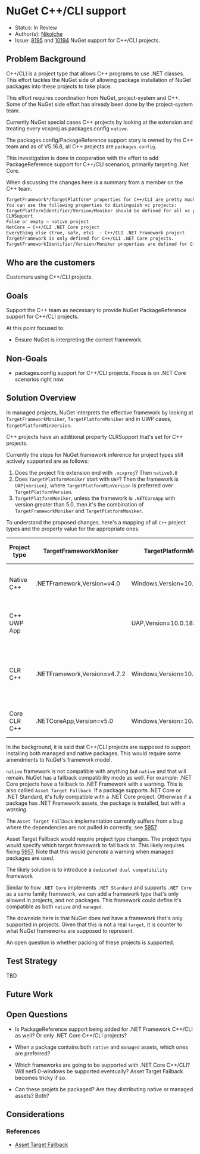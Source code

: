 # NuGet C++/CLI support

* Status: In Review
* Author(s): [Nikolche](https://github.com/nkolev92)
* Issue: [8195](https://github.com/NuGet/Home/issues/8195) and [10194](https://github.com/NuGet/Home/issues/10194) NuGet support for C++/CLI projects.

## Problem Background

C++/CLI is a project type that allows C++ programs to use .NET classes.
This effort tackles the NuGet side of allowing package installation of NuGet packages into these projects to take place.

This effort requires coordination from NuGet, project-system and C++.
Some of the NuGet side effort has already been done by the project-system team.

Currently NuGet special cases C++ projects by looking at the extension and treating every vcxproj as packages.config `native`.

The packages.config/PackageReference support story is owned by the C++ team and as of VS 16.8, all C++ projects are `packages.config`.

This investigation is done in cooperation with the effort to add PackageReference support for C++/CLI scenarios, primarily targeting .Net Core.

When discussing the changes here is a summary from a member on the C++ team.

```md
TargetFramework*/TargetPlatform* properties for C++/CLI are pretty much the same as for c#, so they should be used in nuget instead of just checking for .vcxproj extension. Also, C++/CLI can use/reference not only managed, but native code as well, so “native” packages should be allowed together with the appropriate managed ones.
You can use the following properties to distinguish vc projects:
TargetPlatformIdentifier/Version/Moniker should be defined for all vc projects.
CLRSupport
False or empty – native project
NetCore – C++/CLI .NET Core project
Everything else (true, safe, etc)  - C++/CLI .NET Framework project
TargetFramework is only defined for C++/CLI .NET Core projects.
TargetFrameworkIdentifier/Version/Moniker properties are defined for C++/CLI .NET Framework projects. Note, that they are also confusingly defined for pure native ones too (in msbuild common targets, at least, they used to be), so you need to check other properties first (i.e. TargetPlatformIdentifier and CLRSupport). You can also use project capabilities: “native” vs “managed”
```

## Who are the customers

Customers using C++/CLI projects.

## Goals

Support the C++ team as necessary to provide NuGet PackageReference support for C++/CLI projects.

At this point focused to:

* Ensure NuGet is interpreting the correct framework.

## Non-Goals

* packages.config support for C++/CLI projects. Focus is on .NET Core scenarios right now.

## Solution Overview

In managed projects, NuGet interprets the effective framework by looking at `TargetFrameworkMoniker`, `TargetPlatformMoniker` and in UWP cases, `TargetPlatformMinVersion`.

C++ projects have an additional property CLRSupport that's set for C++ projects.

Currently the steps for NuGet framework inference for project types still actively supported are as follows:

1. Does the project file extension end with `.vcxproj`? Then `native0.0`
1. Does `TargetPlatformMoniker` start with `UAP`? Then the framework is `UAP{version}`, where `TargetPlatformMinVersion` is preferred over `TargetPlatformVersion`.
1. `TargetPlatformMoniker`, unless the framework is `.NETCoreApp` with version greater than 5.0, then it's the combination of `TargetFrameworkMoniker` and `TargetPlatformMoniker`.

To understand the proposed changes, here's a mapping of all `C++` project types and the property value for the appropriate ones.

| Project type | TargetFrameworkMoniker | TargetPlatformMoniker | CLRSupport | Effective NuGet framework | Notes | Open questions |
|--------------|---------------------------|--------------------|------------|---------------------------|-------|----------------|
| Native C++ | .NETFramework,Version=v4.0 | Windows,Version=10.0.19041.0 | false | native | NuGet will continue special casing vcxproj. | |
| C++ UWP App | | UAP,Version=10.0.18362.0 | false | native | NuGet will continue special casing vcxproj. | |
| CLR C++ | .NETFramework,Version=v4.7.2 | Windows,Version=10.0.19041.0 | true | ??? | This project has .NET Framework CLR support | Are these projects expected to be PackageReference or packages.config? What's the effective target framework |
| Core CLR C++ | .NETCoreApp,Version=v5.0 | Windows,Version=10.0.19041.0 | NetCore | ??? | | What's the effective framework? Is it `net5.0-windows`? |

In the background, it is said that C++/CLI projects are supposed to support installing both managed and native packages. This would require some amendments to NuGet's framework model.

`native` framework is not compatible with anything but `native` and that will remain.
NuGet has a fallback compatibility mode as well.
For example: .NET Core projects have a fallback to .NET Framework with a warning. This is also callled `Asset Target Fallback`.
If a package supports .NET Core or .NET Standard, it's fully compatible with a .NET Core project. Otherwise if a package has .NET Framework assets, the package is installed, but with a *warning*.

The `Asset Target Fallback` implementation currently suffers from a bug where the dependencies are not pulled in correctly, see [5957](https://github.com/NuGet/Home/issues/5957).

Asset Target Fallback would require project type changes. The project type would specify which target framework to fall back to. This likely requires fixing [5957](https://github.com/NuGet/Home/issues/5957).
Note that this would *generate* a warning when managed packages are used.

The likely solution is to introduce a `dedicated dual compatibility` framework

Similar to how `.NET Core` implements `.NET Standard` and supports `.NET Core` as a same family framework, we can add a framework type that's only allowed in projects, and not packages. This framework could define it's compatible as both `native` and `managed`.

The downside here is that NuGet does not have a framework that's only supported in projects. Given that this is not a real `target`, it is counter to what NuGet frameworks are supposed to represent.

An open question is whether packing of these projects is supported. 

## Test Strategy

TBD

## Future Work

## Open Questions

* Is PackageReference support being added for .NET Framework C++/CLI as well? Or only .NET Core C++/CLI projects?

* When a package contains both `native` and `managed` assets, which ones are preferred?

* Which frameworks are going to be supported with .NET Core C++/CLI? Will net5.0-windows be supported eventually? Asset Target Fallback becomes tricky if so.

* Can these projets be packaged? Are they distributing native or managed assets? Both?

## Considerations

### References

* [Asset Target Fallback](https://github.com/NuGet/Home/wiki/Enable-.NET-Core-2.0-projects-to-work-with-.NET-Framework-4.6.1-compatible-packages)

